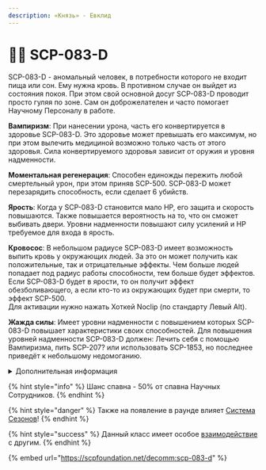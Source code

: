 ```yaml
---
description: «Князь» - Евклид
---
```


# 🧛‍♂️ SCP-083-D

SCP-083-D - аномальный человек, в потребности которого не входит пища или сон. Ему нужна кровь. В противном случае он выйдет из состояния покоя. При этом свой основной досуг SCP-083-D проводит просто гуляя по зоне. Сам он доброжелателен и часто помогает Научному Персоналу в работе.

**Вампиризм**: При нанесении урона, часть его конвертируется в здоровье SCP-083-D. Это здоровье может превышать его максимум, но при этом вылечить медициной возможно только часть от этого здоровья. Сила конвертируемого здоровья зависит от оружия и уровня надменности.

**Моментальная регенерация**: Способен единожды пережить любой смертельный урон, при этом приняв SCP-500. SCP-083-D может перезарядить способность, если сделает 6 убийств.

**Ярость**: Когда у SCP-083-D становится мало HP, его защита и скорость повышаются. Также повышается вероятность на то, что он сможет выбивать двери. Уровни надменности повышают силу усилений и HP требуемое для входа в ярость.

**Кровосос**: В небольшом радиусе SCP-083-D имеет возможность выпить кровь у окружающих людей. За это он может получить как положительные, так и отрицательные эффекты. Чем больше людей попадает под радиус работы способности, тем больше будет эффектов. Если SCP-083-D будет в ярости, то он получит эффект обезболивающего, а если кто-то из окружающих будет при смерти, то эффект SCP-500.\
Для активации нужно нажать Хоткей Noсlip (по стандарту Левый Alt).

**Жажда силы**: Имеет уровни надменности с повышением которых SCP-083-D повышает характеристики своих способностей. Для повышения уровней надменности SCP-083-D должен: Лечить себя с помощью Вампиризма, пить SCP-207? или использовать SCP-1853, но последнее приведёт к небольшому недомоганию.

<details>

<summary>Дополнительная информация</summary>

* **Класс**: Научный Сотрудник
* **Оружие**: Отсутствует
* **Уровень доступа**: Карта Научного Сотрудника
* **Броня**: Отсутствует
* **Особое снаряжение**: Отсутствует

</details>

{% hint style="info" %}
Шанс спавна - 50% от спавна Научных Сотрудников.
{% endhint %}

{% hint style="danger" %}
Также на появление в раунде влияет [Система Сезонов](../../server-systems/seasons-system/)!
{% endhint %}

{% hint style="success" %}
Данный класс имеет особое [взаимодействие](../interconnection-of-classes.md) с другим.
{% endhint %}

{% embed url="https://scpfoundation.net/decomm:scp-083-d" %}
